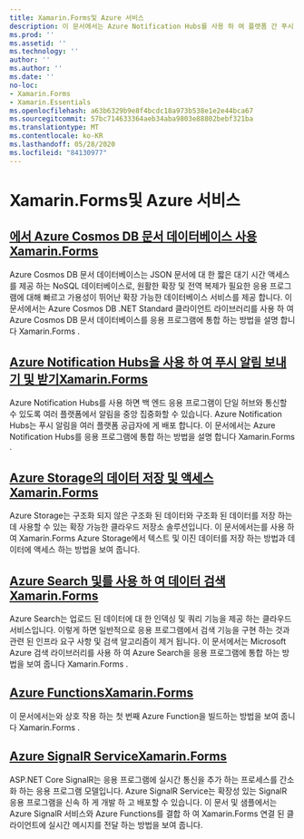 ```yaml
---
title: Xamarin.Forms및 Azure 서비스
description: 이 문서에서는 Azure Notification Hubs를 사용 하 여 플랫폼 간 푸시 알림을 응용 프로그램에 보내는 방법을 설명 합니다 Xamarin.Forms .
ms.prod: ''
ms.assetid: ''
ms.technology: ''
author: ''
ms.author: ''
ms.date: ''
no-loc:
- Xamarin.Forms
- Xamarin.Essentials
ms.openlocfilehash: a63b6329b9e8f4bcdc18a973b538e1e2e44bca67
ms.sourcegitcommit: 57bc714633364aeb34aba9803e88802bebf321ba
ms.translationtype: MT
ms.contentlocale: ko-KR
ms.lasthandoff: 05/28/2020
ms.locfileid: "84130977"
---
```

# <a name="xamarinforms-and-azure-services"></a>Xamarin.Forms및 Azure 서비스

## <a name="consume-an-azure-cosmos-db-document-database-in-xamarinformsazure-cosmosdbmd"></a>[에서 Azure Cosmos DB 문서 데이터베이스 사용Xamarin.Forms](azure-cosmosdb.md)

Azure Cosmos DB 문서 데이터베이스는 JSON 문서에 대 한 짧은 대기 시간 액세스를 제공 하는 NoSQL 데이터베이스로, 원활한 확장 및 전역 복제가 필요한 응용 프로그램에 대해 빠르고 가용성이 뛰어난 확장 가능한 데이터베이스 서비스를 제공 합니다. 이 문서에서는 Azure Cosmos DB .NET Standard 클라이언트 라이브러리를 사용 하 여 Azure Cosmos DB 문서 데이터베이스를 응용 프로그램에 통합 하는 방법을 설명 합니다 Xamarin.Forms .

## <a name="send-and-receive-push-notifications-with-azure-notification-hubs-and-xamarinformsazure-notification-hubmd"></a>[Azure Notification Hubs을 사용 하 여 푸시 알림 보내기 및 받기Xamarin.Forms](azure-notification-hub.md)

Azure Notification Hubs를 사용 하면 백 엔드 응용 프로그램이 단일 허브와 통신할 수 있도록 여러 플랫폼에서 알림을 중앙 집중화할 수 있습니다. Azure Notification Hubs는 푸시 알림을 여러 플랫폼 공급자에 게 배포 합니다. 이 문서에서는 Azure Notification Hubs를 응용 프로그램에 통합 하는 방법을 설명 합니다 Xamarin.Forms .

## <a name="store-and-access-data-in-azure-storage-from-xamarinformsazure-storagemd"></a>[Azure Storage의 데이터 저장 및 액세스Xamarin.Forms](azure-storage.md)

Azure Storage는 구조화 되지 않은 구조화 된 데이터와 구조화 된 데이터를 저장 하는 데 사용할 수 있는 확장 가능한 클라우드 저장소 솔루션입니다. 이 문서에서는를 사용 하 여 Xamarin.Forms Azure Storage에서 텍스트 및 이진 데이터를 저장 하는 방법과 데이터에 액세스 하는 방법을 보여 줍니다.

## <a name="search-data-with-azure-search-and-xamarinformsazure-searchmd"></a>[Azure Search 및를 사용 하 여 데이터 검색Xamarin.Forms](azure-search.md)

Azure Search는 업로드 된 데이터에 대 한 인덱싱 및 쿼리 기능을 제공 하는 클라우드 서비스입니다. 이렇게 하면 일반적으로 응용 프로그램에서 검색 기능을 구현 하는 것과 관련 된 인프라 요구 사항 및 검색 알고리즘이 제거 됩니다. 이 문서에서는 Microsoft Azure 검색 라이브러리를 사용 하 여 Azure Search을 응용 프로그램에 통합 하는 방법을 보여 줍니다 Xamarin.Forms .

## <a name="azure-functions-with-xamarinformsazure-functionsmd"></a>[Azure FunctionsXamarin.Forms](azure-functions.md)

이 문서에서는와 상호 작용 하는 첫 번째 Azure Function을 빌드하는 방법을 보여 줍니다 Xamarin.Forms .

## <a name="azure-signalr-service-with-xamarinformsazure-signalrmd"></a>[Azure SignalR ServiceXamarin.Forms](azure-signalr.md)

ASP.NET Core SignalR는 응용 프로그램에 실시간 통신을 추가 하는 프로세스를 간소화 하는 응용 프로그램 모델입니다. Azure SignalR Service는 확장성 있는 SignalR 응용 프로그램을 신속 하 게 개발 하 고 배포할 수 있습니다. 이 문서 및 샘플에서는 Azure SignalR 서비스와 Azure Functions를 결합 하 여 Xamarin.Forms 연결 된 클라이언트에 실시간 메시지를 전달 하는 방법을 보여 줍니다.
